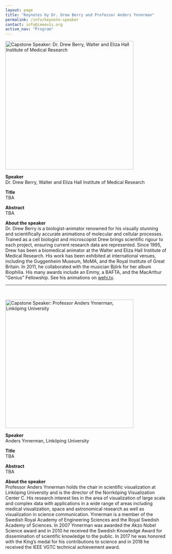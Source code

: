 ```yaml
---
layout: page
title: "Keynotes by Dr. Drew Berry and Professor Anders Ynnerman"
permalink: /info/keynote-speaker
contact: info@ieeevis.org
active_nav: "Program"
---
```


<img src="/year/2023/assets/keynotes/berry.jpg"
alt="Capstone Speaker: Dr. Drew Berry, Walter and Eliza Hall Institute of Medical Research" 
style="height:400px"
/>
<br/>

<p><b>Speaker</b> <br/>Dr. Drew Berry, Walter and Eliza Hall Institute of Medical Research</p>

<p><b>Title</b> <br/>TBA</p>

<p><b>Abstract</b> <br/>
TBA
</p>

<p><b>About the speaker</b><br/>Dr. Drew Berry is a biologist-animator renowned for his visually stunning and scientifically accurate animations of molecular and cellular processes. Trained as a cell biologist and microscopist Drew brings scientific rigour to each project, ensuring current research data are represented. Since 1995, Drew has been a biomedical animator at the Walter and Eliza Hall Institute of Medical Research. His work has been exhibited at international venues, including the Guggenheim Museum, MoMA, and the Royal Institute of Great Britain. In 2011, he collaborated with the musician Björk for her album Biophilia. His many awards include an Emmy, a BAFTA, and the MacArthur "Genius" Fellowship. See his animations on <a href='https://www.wehi.edu.au/wehi-tv'>wehi.tv</a>.

<br/>
<hr/>
<br/>

<img src="/year/2023/assets/keynotes/ynnerman.jpg"
alt="Capstone Speaker: Professor Anders Ynnerman, Linköping University" 
style="height:400px"
/>
<br/>

<p><b>Speaker</b> <br/>Anders Ynnerman, Linköping University</p>

<p><b>Title</b> <br/>TBA</p>

<p><b>Abstract</b> <br/>
TBA
</p>

<p><b>About the speaker</b><br/>Professor Anders Ynnerman holds the chair in scientific visualization at Linköping University and is the director of the Norrköping Visualization Center C. His research interest lies in the area of visualization of large scale and complex data with applications in a wide range of areas including medical visualization, space and astronomical research as well as visualization in science communication. Ynnerman is a member of the Swedish Royal Academy of Engineering Sciences and the  Royal Swedish Academy of Sciences. In 2007 Ynnerman was awarded the Akzo Nobel Science award and in 2010 he received the Swedish Knowledge Award for dissemination of scientific knowledge to the public. In 2017 he was honored with the King’s medal for his contributions to science and in 2018 he received the IEEE VGTC technical achievement award. 